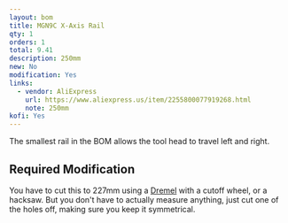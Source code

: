 ```yaml
---
layout: bom
title: MGN9C X-Axis Rail
qty: 1
orders: 1
total: 9.41
description: 250mm
new: No
modification: Yes
links:
  - vendor: AliExpress
    url: https://www.aliexpress.us/item/2255800077919268.html
    note: 250mm
kofi: Yes
---
```


The smallest rail in the BOM allows the tool head to travel left and right.

## Required Modification

You have to cut this to 227mm using a [Dremel](https://www.amazon.com/dp/B0D2D28FSV?&tag=lemontron-20) with a cutoff
wheel, or a hacksaw. But you don't have to actually measure anything, just cut one of the holes off, making sure you keep it symmetrical.